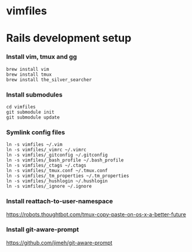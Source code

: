 vimfiles
=======================

Rails development setup
=======================

### Install vim, tmux and gg
```
brew install vim
brew install tmux
brew install the_silver_searcher
```

### Install submodules
```
cd vimfiles
git submodule init
git submodule update
```

### Symlink config files
```
ln -s vimfiles ~/.vim
ln -s vimfiles/_vimrc ~/.vimrc
ln -s vimfiles/_gitconfig ~/.gitconfig
ln -s vimfiles/_bash_profile ~/.bash_profile
ln -s vimfiles/_ctags ~/.ctags
ln -s vimfiles/_tmux.conf ~/.tmux.conf
ln -s vimfiles/_tm_properties ~/.tm_properties
ln -s vimfiles/_hushlogin ~/.hushlogin
ln -s vimfiles/_ignore ~/.ignore
```

### Install reattach-to-user-namespace
https://robots.thoughtbot.com/tmux-copy-paste-on-os-x-a-better-future

### Install git-aware-prompt
https://github.com/jimeh/git-aware-prompt
